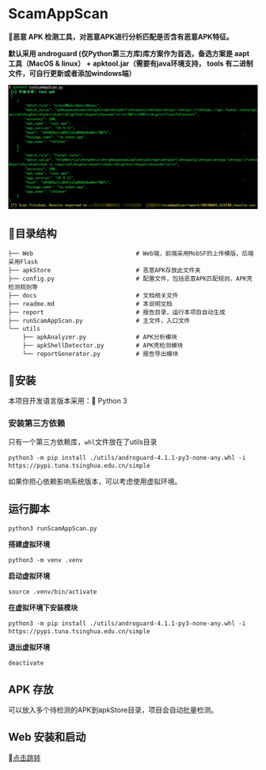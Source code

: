 # ScamAppScan

👊**恶意 APK 检测工具，对恶意APK进行分析匹配是否含有恶意APK特征。**

**默认采用 androguard (仅Python第三方库)库方案作为首选，备选方案是 aapt 工具（MacOS & linux） + apktool.jar（需要有java环境支持， tools 有二进制文件，可自行更新或者添加windows端）**

![Example](./docs/example_1.jpg)

## 🌲目录结构

```shell
├── Web                             # Web端，前端采用MobSF的上传模版，后端采用Flask
├── apkStore                        # 恶意APK存放此文件夹
├── config.py                       # 配置文件，包括恶意APK匹配规则，APK壳检测规则等
├── docs                            # 文档相关文件
├── readme.md                       # 本说明文档
├── report                          # 报告目录，运行本项目自动生成
├── runScamAppScan.py               # 主文件，入口文件
└── utils
    ├── apkAnalyzer.py              # APK分析模块
    ├── apkShellDetector.py         # APK壳检测模块
    └── reportGenerator.py          # 报告导出模块
```

## 🚀安装

本项目开发语言版本采用：🐍 Python 3

### 安装第三方依赖

只有一个第三方依赖库，`whl`文件放在了utils目录

```shell
python3 -m pip install ./utils/androguard-4.1.1-py3-none-any.whl -i https://pypi.tuna.tsinghua.edu.cn/simple
```

如果你担心依赖影响系统版本，可以考虑使用虚拟环境。

## 运行脚本
```shell
python3 runScamAppScan.py
```

**搭建虚拟环境**
```shell
python3 -m venv .venv
```
**启动虚拟环境**
```shell
source .venv/bin/activate
```

**在虚拟环境下安装模块**
```shell
python3 -m pip install ./utils/androguard-4.1.1-py3-none-any.whl -i https://pypi.tuna.tsinghua.edu.cn/simple
```

**退出虚拟环境**
```shell
deactivate
```

## APK 存放
可以放入多个待检测的APK到apkStore目录，项目会自动批量检测。

## Web 安装和启动
📝[点击跳转](https://github.com/Re13orn/scamAppScan/blob/main/Web/readme.md)